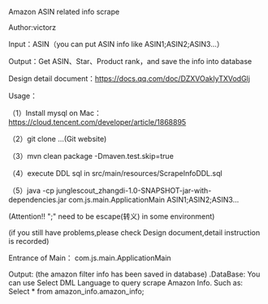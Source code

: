 Amazon ASIN related info scrape 

Author:victorz

Input：ASIN（you can put ASIN info like ASIN1;ASIN2;ASIN3...） 

Output：Get ASIN、Star、Product rank，and save the info into database

Design detail document：https://docs.qq.com/doc/DZXVOaklyTXVodGlj

Usage： 

（1）Install mysql on Mac：https://cloud.tencent.com/developer/article/1868895 

（2）git clone ...(Git website) 

（3）mvn clean package -Dmaven.test.skip=true 

（4）execute DDL sql in src/main/resources/ScrapeInfoDDL.sql 

（5）java -cp junglescout_zhangdi-1.0-SNAPSHOT-jar-with-dependencies.jar com.js.main.ApplicationMain ASIN1;ASIN2;ASIN3...

(Attention!! ";" need to be escape(转义) in some environment)

(if you still have problems,please check Design document,detail instruction is recorded)

Entrance of Main： com.js.main.ApplicationMain

Output: (the amazon filter info has been saved in database) .DataBase: You can use Select DML Language to query scrape Amazon Info. Such as: Select * from amazon_info.amazon_info;
